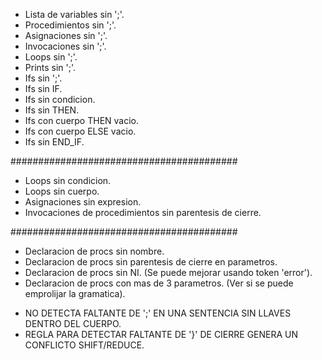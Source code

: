 + Lista de variables sin ';'.
+ Procedimientos sin ';'.
+ Asignaciones sin ';'.
+ Invocaciones sin ';'.
+ Loops sin ';'.
+ Prints sin ';'.
+ Ifs sin ';'.
+ Ifs sin IF.
+ Ifs sin condicion.
+ Ifs sin THEN.
+ Ifs con cuerpo THEN vacio.
+ Ifs con cuerpo ELSE vacio.
+ Ifs sin END_IF.

#########################################

+ Loops sin condicion.
+ Loops sin cuerpo.
+ Asignaciones sin expresion.
+ Invocaciones de procedimientos sin parentesis de cierre.

#########################################

+ Declaracion de procs sin nombre.
+ Declaracion de procs sin parentesis de cierre en parametros.
+ Declaracion de procs sin NI. (Se puede mejorar usando token 'error').
+ Declaracion de procs con mas de 3 parametros. (Ver si se puede emprolijar la gramatica).
- NO DETECTA FALTANTE DE ';' EN UNA SENTENCIA SIN LLAVES DENTRO DEL CUERPO.
- REGLA PARA DETECTAR FALTANTE DE '}' DE CIERRE GENERA UN CONFLICTO SHIFT/REDUCE.



 
 